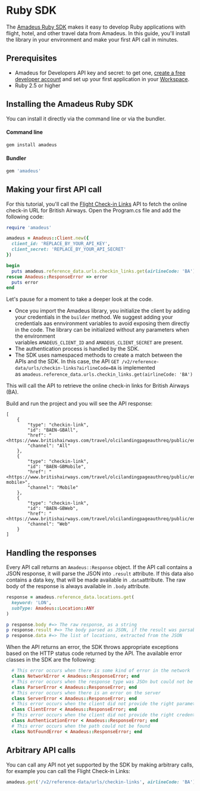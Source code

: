# Ruby SDK

The [Amadeus Ruby SDK](https://github.com/amadeus4dev/amadeus-ruby) makes it easy to develop Ruby applications with flight, hotel, and other travel data from Amadeus. In this guide, you'll install the library in your environment and make your first API call in minutes.

## Prerequisites

- Amadeus for Developers API key and secret: to get one, [create a free developer account](https://developers.amadeus.com/register) and set up your first application in your [Workspace](https://developers.amadeus.com/my-apps).
- Ruby 2.5 or higher

## Installing the Amadeus Ruby SDK

You can install it directly via the command line or via the bundler.

#### Command line

```bash
gem install amadeus
```

#### Bundler

```rb
gem 'amadeus'
```

## Making your first API call

For this tutorial, you'll call the [Flight Check-in Links](https://developers.amadeus.com/self-service/category/air/api-doc/flight-check-in-links) API to fetch the online check-in URL for British Airways. Open the Program.cs file and add the following code:

```rb
require 'amadeus'

amadeus = Amadeus::Client.new({
  client_id: 'REPLACE_BY_YOUR_API_KEY',
  client_secret: 'REPLACE_BY_YOUR_API_SECRET'
})

begin
  puts amadeus.reference_data.urls.checkin_links.get(airlineCode: 'BA').body
rescue Amadeus::ResponseError => error
  puts error
end
```

Let's pause for a moment to take a deeper look at the code. 

- Once you import the Amadeus library, you initialize the client by adding your credentials in the `builder` method. We suggest adding your credentials aas ennvironment variables to avoid exposing them directly in the code. The library can be initialized without any parameters when the environment variables `AMADEUS_CLIENT_ID` and `AMADEUS_CLIENT_SECRET` are present.
- The authentication process is handled by the SDK.
- The SDK uses namespaced methods to create a match between the APIs and the SDK. In this case, the API `GET /v2/reference-data/urls/checkin-links?airlineCode=BA` is implemented as `amadeus.reference_data.urls.checkin_links.get(airlineCode: 'BA')`

This will call the API to retrieve the online check-in links for British Airways (BA).

Build and run the project and you will see the API response:

```
[
    {
        "type": "checkin-link",
        "id": "BAEN-GBAll",
        "href": "<https://www.britishairways.com/travel/olcilandingpageauthreq/public/en_gb>",
        "channel": "All"
    },
    {
        "type": "checkin-link",
        "id": "BAEN-GBMobile",
        "href": "<https://www.britishairways.com/travel/olcilandingpageauthreq/public/en_gb/device-mobile>",
        "channel": "Mobile"
    },
    {
        "type": "checkin-link",
        "id": "BAEN-GBWeb",
        "href": "<https://www.britishairways.com/travel/olcilandingpageauthreq/public/en_gb>",
        "channel": "Web"
    }
]
```
## Handling the responses

Every API call returns an `Amadeus::Response` object. If the API call contains a JSON response, it will parse the JSON into `.result` attribute. If this data also contains a data key, that will be made available in `.data`attribute. The raw body of the response is always available in `.body` attribute.

```rb
response = amadeus.reference_data.locations.get(
  keyword: 'LON',
  subType: Amadeus::Location::ANY
)

p response.body #=> The raw response, as a string
p response.result #=> The body parsed as JSON, if the result was parsable
p response.data #=> The list of locations, extracted from the JSON
```

When the API returns an error, the SDK throws appropriate exceptions based on the HTTP status code returned by the API. The available error classes in the SDK are the following:

```rb
  # This error occurs when there is some kind of error in the network
  class NetworkError < Amadeus::ResponseError; end
  # This error occurs when the response type was JSOn but could not be parsed
  class ParserError < Amadeus::ResponseError; end
  # This error occurs when there is an error on the server
  class ServerError < Amadeus::ResponseError; end
  # This error occurs when the client did not provide the right parameters
  class ClientError < Amadeus::ResponseError; end
  # This error occurs when the client did not provide the right credentials
  class AuthenticationError < Amadeus::ResponseError; end
  # This error occurs when the path could not be found
  class NotFoundError < Amadeus::ResponseError; end
```
## Arbitrary API calls

You can call any API not yet supported by the SDK by making arbitrary calls, for example you can call the Flight Check-in Links: 

```rb
amadeus.get('/v2/reference-data/urls/checkin-links', airlineCode: 'BA')

```